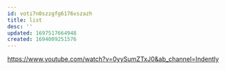 ```yaml
---
id: voti7n0szzgfg6176vszazh
title: list
desc: ''
updated: 1697517664948
created: 1694009251576
---
```

https://www.youtube.com/watch?v=0yySumZTxJ0&ab_channel=Indently
